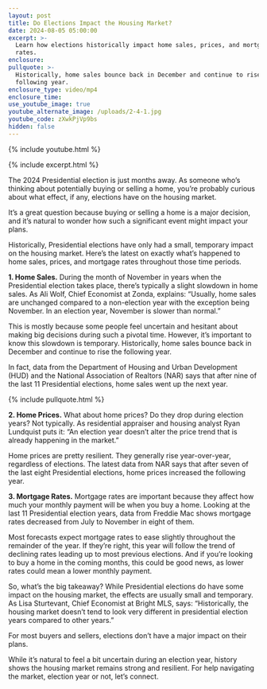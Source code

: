 ```yaml
---
layout: post
title: Do Elections Impact the Housing Market?
date: 2024-08-05 05:00:00
excerpt: >-
  Learn how elections historically impact home sales, prices, and mortgage
  rates.
enclosure:
pullquote: >-
  Historically, home sales bounce back in December and continue to rise the
  following year.
enclosure_type: video/mp4
enclosure_time:
use_youtube_image: true
youtube_alternate_image: /uploads/2-4-1.jpg
youtube_code: zXwkPjVp9bs
hidden: false
---
```

{% include youtube.html %}

{% include excerpt.html %}

The 2024 Presidential election is just months away. As someone who’s thinking about potentially buying or selling a home, you’re probably curious about what effect, if any, elections have on the housing market.

It’s a great question because buying or selling a home is a major decision, and it’s natural to wonder how such a significant event might impact your plans.

Historically, Presidential elections have only had a small, temporary impact on the housing market. Here’s the latest on exactly what’s happened to home sales, prices, and mortgage rates throughout those time periods.

**1\. Home Sales.** During the month of November in years when the Presidential election takes place, there’s typically a slight slowdown in home sales. As Ali Wolf, Chief Economist at Zonda, explains: “Usually, home sales are unchanged compared to a non-election year with the exception being November. In an election year, November is slower than normal.”

This is mostly because some people feel uncertain and hesitant about making big decisions during such a pivotal time. However, it’s important to know this slowdown is temporary. Historically, home sales bounce back in December and continue to rise the following year.

In fact, data from the Department of Housing and Urban Development (HUD) and the National Association of Realtors (NAR) says that after nine of the last 11 Presidential elections, home sales went up the next year.

{% include pullquote.html %}

**2\. Home Prices.** What about home prices? Do they drop during election years? Not typically. As residential appraiser and housing analyst Ryan Lundquist puts it: “An election year doesn’t alter the price trend that is already happening in the market.”

Home prices are pretty resilient. They generally rise year-over-year, regardless of elections. The latest data from NAR says that after seven of the last eight Presidential elections, home prices increased the following year.

**3\. Mortgage Rates.** Mortgage rates are important because they affect how much your monthly payment will be when you buy a home. Looking at the last 11 Presidential election years, data from Freddie Mac shows mortgage rates decreased from July to November in eight of them.

Most forecasts expect mortgage rates to ease slightly throughout the remainder of the year. If they’re right, this year will follow the trend of declining rates leading up to most previous elections. And if you’re looking to buy a home in the coming months, this could be good news, as lower rates could mean a lower monthly payment.

So, what’s the big takeaway? While Presidential elections do have some impact on the housing market, the effects are usually small and temporary. As Lisa Sturtevant, Chief Economist at Bright MLS, says: “Historically, the housing market doesn’t tend to look very different in presidential election years compared to other years.”

For most buyers and sellers, elections don’t have a major impact on their plans.

While it’s natural to feel a bit uncertain during an election year, history shows the housing market remains strong and resilient. For help navigating the market, election year or not, let’s connect.